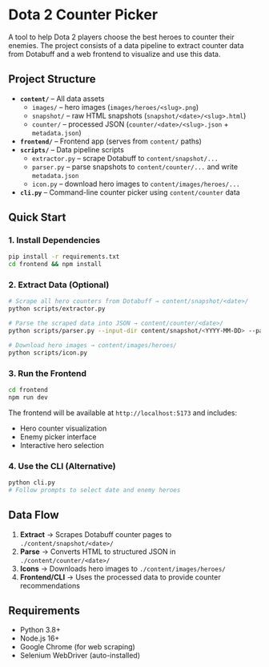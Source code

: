 # Dota 2 Counter Picker

A tool to help Dota 2 players choose the best heroes to counter their enemies. The project consists of a data pipeline to extract counter data from Dotabuff and a web frontend to visualize and use this data.

## Project Structure

- **`content/`** – All data assets
  - `images/` – hero images (`images/heroes/<slug>.png`)
  - `snapshot/` – raw HTML snapshots (`snapshot/<date>/<slug>.html`)
  - `counter/` – processed JSON (`counter/<date>/<slug>.json` + `metadata.json`)
- **`frontend/`** – Frontend app (serves from `content/` paths)
- **`scripts/`** – Data pipeline scripts
  - `extractor.py` – scrape Dotabuff to `content/snapshot/...`
  - `parser.py` – parse snapshots to `content/counter/...` and write `metadata.json`
  - `icon.py` – download hero images to `content/images/heroes/...`
- **`cli.py`** – Command-line counter picker using `content/counter` data

## Quick Start

### 1. Install Dependencies
```bash
pip install -r requirements.txt
cd frontend && npm install
```

### 2. Extract Data (Optional)
```bash
# Scrape all hero counters from Dotabuff → content/snapshot/<date>/
python scripts/extractor.py

# Parse the scraped data into JSON → content/counter/<date>/
python scripts/parser.py --input-dir content/snapshot/<YYYY-MM-DD> --patch 7.39d

# Download hero images → content/images/heroes/
python scripts/icon.py
```

### 3. Run the Frontend
```bash
cd frontend
npm run dev
```

The frontend will be available at `http://localhost:5173` and includes:
- Hero counter visualization
- Enemy picker interface
- Interactive hero selection

### 4. Use the CLI (Alternative)
```bash
python cli.py
# Follow prompts to select date and enemy heroes
```

## Data Flow

1. **Extract** → Scrapes Dotabuff counter pages to `./content/snapshot/<date>/`
2. **Parse** → Converts HTML to structured JSON in `./content/counter/<date>/`
3. **Icons** → Downloads hero images to `./content/images/heroes/`
4. **Frontend/CLI** → Uses the processed data to provide counter recommendations

## Requirements

- Python 3.8+
- Node.js 16+
- Google Chrome (for web scraping)
- Selenium WebDriver (auto-installed)